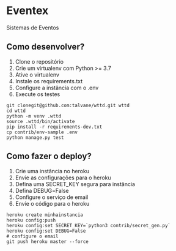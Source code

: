 # Eventex

Sistemas de Eventos

## Como desenvolver?

1. Clone o repositório
2. Crie um virtualenv com Python >= 3.7
3. Ative o virtualenv
4. Instale os requirements.txt
5. Configure a instância com o .env
6. Execute os testes

```Console
git clonegit@github.com:talvane/wttd.git wttd
cd wttd
python -m venv .wttd
source .wttd/bin/activate
pip install -r requirements-dev.txt
cp contrib/env-sample .env
python manage.py test
```

## Como fazer o deploy?

1. Crie uma instância no heroku
2. Envie as configurações para o heroku
3. Defina uma SECRET_KEY segura para instância
4. Defina DEBUG=False
5. Configure o serviço de email
6. Envie o código para o heroku

```Console
heroku create minhainstancia
heroku config:push
heroku config:set SECRET_KEY=`python3 contrib/secret_gen.py`
heroku config:set DEBUG=False
# configure o email
git push heroku master --force
```
